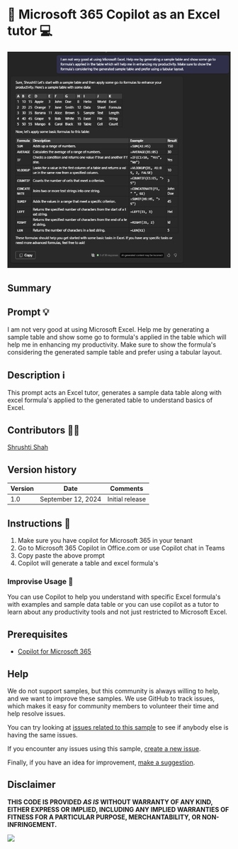 # 🚀 Microsoft 365 Copilot as an Excel tutor 💻

![Demo of generated sample table with formula's applied to increase productivity with Excel](./assets/demo.png)

## Summary

## Prompt 💡

I am not very good at using Microsoft Excel. Help me by generating a sample table and show some go to formula's applied in the table which will help me in enhancing my productivity. Make sure to show the formula's considering the generated sample table and prefer using a tabular layout.

## Description ℹ️

This prompt acts an Excel tutor, generates a sample data table along with excel formula's applied to the generated table to understand basics of Excel.

## Contributors 👨‍💻

[Shrushti Shah](https://github.com/Shrusti13)

## Version history

Version|Date|Comments
-------|----|--------
1.0|September 12, 2024|Initial release

## Instructions 📝

1. Make sure you have copilot for Microsoft 365 in your tenant
2. Go to Microsoft 365 Copilot in Office.com or use Copilot chat in Teams
3. Copy paste the above prompt
4. Copilot will generate a table and excel formula's

### Improvise Usage 🚀
You can use Copilot to help you understand with specific Excel formula's with examples and sample data table or you can use copilot as a tutor to learn about any productivity tools and not just restricted to Microsoft Excel.



## Prerequisites

* [Copilot for Microsoft 365](https://developer.microsoft.com/microsoft-365/dev-program)

## Help

We do not support samples, but this community is always willing to help, and we want to improve these samples. We use GitHub to track issues, which makes it easy for  community members to volunteer their time and help resolve issues.

You can try looking at [issues related to this sample](https://github.com/pnp/copilot-prompts/issues?q=label%3A%22sample%3A%20YOUR-SAMPLE-NAME%22) to see if anybody else is having the same issues.

If you encounter any issues using this sample, [create a new issue](https://github.com/pnp/copilot-prompts/issues/new).

Finally, if you have an idea for improvement, [make a suggestion](https://github.com/pnp/copilot-prompts/issues/new).

## Disclaimer

**THIS CODE IS PROVIDED *AS IS* WITHOUT WARRANTY OF ANY KIND, EITHER EXPRESS OR IMPLIED, INCLUDING ANY IMPLIED WARRANTIES OF FITNESS FOR A PARTICULAR PURPOSE, MERCHANTABILITY, OR NON-INFRINGEMENT.**

![](https://m365-visitor-stats.azurewebsites.net/SamplesGallery/copilotprompts-m365-copilot-as-an-excel-tutor)

